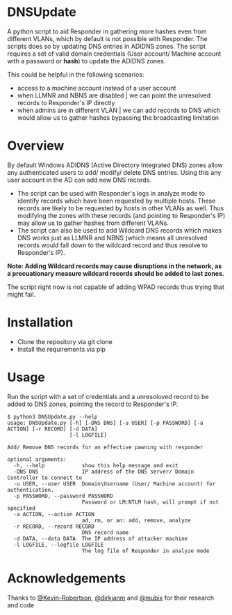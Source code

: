 # DNSUpdate

A python script to aid Responder in gathering more hashes even from different VLANs, which by default is not possible with Responder. The scripts does so by updating DNS entries in ADIDNS zones. The script requires a set of valid domain credentials (User account/ Machine account with a password or **hash**) to update the ADIDNS zones.

This could be helpful in the following scenarios:
- access to a machine account instead of a user account
- when LLMNR and NBNS are disabled | we can point the unresolved records to Responder's IP directly
- when admins are in different VLAN | we can add records to DNS which would allow us to gather hashes bypassing the broadcasting limitation

# Overview

By default Windows ADIDNS (Active Directory Integrated DNS) zones allow any authenticated users to add/ modify/ delete DNS entries. Using this any user account in the AD can add new DNS records. 

- The script can be used with Responder's logs in analyze mode to identify records which have been requested by multiple hosts. These records are likely to be requested by hosts in other VLANs as well. Thus modifying the zones with these records (and pointing to Responder's IP) may allow us to gather hashes from different VLANs.
- The script can also be used to add Wildcard DNS records which makes DNS works just as LLMNR and NBNS (which means all unresolved records would fall down to the wildcard record and thus resolve to Responder's IP).

**Note: Adding Wildcard records may cause disruptions in the network, as a precuationary measure wildcard records should be added to last zones.**

The script right now is not capable of adding WPAD records thus trying that might fail. 

# Installation

- Clone the repository via git clone 
- Install the requirements via pip

# Usage
Run the script with a set of credentials and a unresoloved record to be added to DNS zones, pointing the record to Responder's IP.
```
$ python3 DNSUpdate.py --help
usage: DNSUpdate.py [-h] [-DNS DNS] [-u USER] [-p PASSWORD] [-a ACTION] [-r RECORD] [-d DATA]
                    [-l LOGFILE]

Add/ Remove DNS records for an effective pawning with responder

optional arguments:
  -h, --help            show this help message and exit
  -DNS DNS              IP address of the DNS server/ Domain Controller to connect to
  -u USER, --user USER  Domain\Username (User/ Machine account) for authentication.
  -p PASSWORD, --password PASSWORD
                        Password or LM:NTLM hash, will prompt if not specified
  -a ACTION, --action ACTION
                        ad, rm, or an: add, remove, analyze
  -r RECORD, --record RECORD
                        DNS record name
  -d DATA, --data DATA  The IP address of attacker machine
  -l LOGFILE, --logfile LOGFILE
                        The log file of Responder in analyze mode
```
# Acknowledgements

Thanks to [@Kevin-Robertson](https://github.com/Kevin-Robertson), [@dirkjanm](https://github.com/dirkjanm) and [@mubix](https://github.com/mubix) for their research and code
